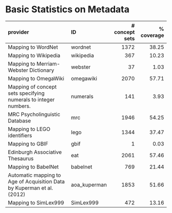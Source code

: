 # Basic Statistics on Metadata

| provider                                                               | ID           |   # concept sets |   % coverage |
|:-----------------------------------------------------------------------|:-------------|-----------------:|-------------:|
| Mapping to WordNet                                                     | wordnet      |             1372 |        38.25 |
| Mapping to Wikipedia                                                   | wikipedia    |              367 |        10.23 |
| Mapping to Merriam-Webster Dictionary                                  | webster      |               37 |         1.03 |
| Mapping to OmegaWiki                                                   | omegawiki    |             2070 |        57.71 |
| Mapping of concept sets specifying numerals to integer numbers.        | numerals     |              141 |         3.93 |
| MRC Psycholinguistic Database                                          | mrc          |             1946 |        54.25 |
| Mapping to LEGO identifiers                                            | lego         |             1344 |        37.47 |
| Mapping to GBIF                                                        | gbif         |                1 |         0.03 |
| Edinburgh Associative Thesaurus                                        | eat          |             2061 |        57.46 |
| Mapping to BabelNet                                                    | babelnet     |              769 |        21.44 |
| Automatic mapping to Age of Acquisition Data by Kuperman et al. (2012) | aoa_kuperman |             1853 |        51.66 |
| Mapping to SimLex999                                                   | SimLex999    |              472 |        13.16 |